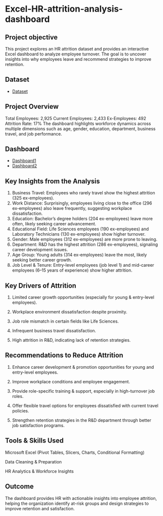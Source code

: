 # Excel-HR-attrition-analysis-dashboard
## Project objective
This project explores an HR attrition dataset and provides an interactive Excel dashboard to analyze employee turnover. The goal is to uncover insights into why employees leave and recommend strategies to improve retention.

## Dataset
- <a href="https://github.com/edifoninigodwin/Excel-HR-attrition-analysis-dashboard/blob/main/HR%20attrition%20project.xlsx">Dataset</a>

## Project Overview

Total Employees: 2,925
Current Employees: 2,433
Ex-Employees: 492
Attrition Rate: 17%
The dashboard highlights workforce dynamics across multiple dimensions such as age, gender, education, department, business travel, and job performance.

## Dashboard
- <a href="https://github.com/edifoninigodwin/Excel-HR-attrition-analysis-dashboard/blob/main/HR%20attrition%20dashboard%201.jpg">Dashboard1</a>
- <a href="https://github.com/edifoninigodwin/Excel-HR-attrition-analysis-dashboard/blob/main/HR%20attrition%20dashboard%202.jpg">Dashboard2</a>


## Key Insights from the Analysis

1. Business Travel: Employees who rarely travel show the highest attrition (325 ex-employees).
2. Work Distance: Surprisingly, employees living close to the office (296 ex-employees) also leave frequently, suggesting workplace dissatisfaction.
3. Education: Bachelor’s degree holders (204 ex-employees) leave more often, likely seeking career advancement.
4. Educational Field: Life Sciences employees (190 ex-employees) and Laboratory Technicians (130 ex-employees) show higher turnover.
5. Gender: Male employees (312 ex-employees) are more prone to leaving.
6. Department: R&D has the highest attrition (286 ex-employees), signaling career development issues.
7. Age Group: Young adults (314 ex-employees) leave the most, likely seeking better career growth.
8. Job Level & Tenure: Entry-level employees (job level 1) and mid-career employees (6–15 years of experience) show higher attrition.

  
## Key Drivers of Attrition

1. Limited career growth opportunities (especially for young & entry-level employees).

2. Workplace environment dissatisfaction despite proximity.

3. Job role mismatch in certain fields like Life Sciences.

4. Infrequent business travel dissatisfaction.

5. High attrition in R&D, indicating lack of retention strategies.

 ## Recommendations to Reduce Attrition

1. Enhance career development & promotion opportunities for young and entry-level employees.

2. Improve workplace conditions and employee engagement.

3. Provide role-specific training & support, especially in high-turnover job roles.

4. Offer flexible travel options for employees dissatisfied with current travel policies.

5. Strengthen retention strategies in the R&D department through better job satisfaction programs.

## Tools & Skills Used

Microsoft Excel (Pivot Tables, Slicers, Charts, Conditional Formatting)

Data Cleaning & Preparation

HR Analytics & Workforce Insights

## Outcome

The dashboard provides HR with actionable insights into employee attrition, helping the organization identify at-risk groups and design strategies to improve retention and satisfaction.
   
